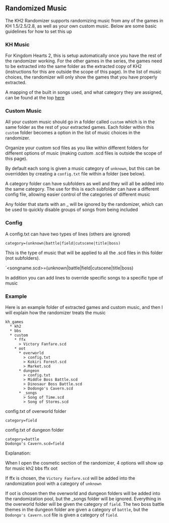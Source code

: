 ## Randomized Music

The KH2 Randomizer supports randomizing music from any of the games in KH 1.5/2.5/2.8, as well as your own custom music. Below are some basic guidelines for how to set this up

### KH Music

For Kingdom Hearts 2, this is setup automatically once you have the rest of the randomizer working. For the other games in the series, the games need to be extracted into the same folder as the extracted copy of KH2 (instructions for this are outside the scope of this page). In the list of music choices, the randomizer will only show the games that you have properly extracted. 

A mapping of the built in songs used, and what category they are assigned, can be found at the top [here](https://github.com/tommadness/KH2Randomizer/blob/master/Module/randomBGM.py)

### Custom Music

All your custom music should go in a folder called `custom` which is in the same folder as the rest of your extracted games. Each folder within this `custom` folder becomes a option in the list of music choices in the randomizer.

Organize your custom scd files as you like within different folders for different options of music (making custom .scd files is outside the scope of this page).

By default each song is given a music category of `unknown`, but this can be overridden by creating a `config.txt` file within a folder (see below).

A category folder can have subfolders as well and they will all be added into the same category. The use for this is each subfolder can have a different config file, allowing easier control of the categories of different music

Any folder that starts with an _ will be ignored by the randomizer, which can be used to quickly disable groups of songs from being included


### Config

A config.txt can have two types of lines (others are ignored)

`category=(unknown|battle|field|cutscene|title|boss)`

This is the type of music that will be applied to all the .scd files in this folder (not subfolders).

`<songname.scd>=(unknown|battle|field|cutscene|title|boss)

In addition you can add lines to override specific songs to a specific type of music


### Example

Here is an example folder of extracted games and custom music, and then I will explain how the randomizer treats the music

```
kh_games
  * kh2
  * bbs
  * custom
    * ffx
      > Victory Fanfare.scd
    * oot
      * overworld
        > config.txt
        > Kokiri Forest.scd
        > Market.scd
      * dungeon   
        > config.txt
        > Middle Boss Battle.scd
        > Dinosaur Boss Battle.scd
        > Dodongo's Cavern.scd
      * _songs 
        > Song of Time.scd
        > Song of Storms.scd
```

config.txt of overworld folder
```
category=field
```

config.txt of dungeon folder
```
category=battle
Dodongo's Cavern.scd=field
```

Explanation:

When I open the cosmetic section of the randomizer, 4 options will show up for music
kh2
bbs
ffx
oot

If ffx is chosen, the `Victory Fanfare.scd` will be added into the randomization pool with a category of `unknown`

If oot is chosen then the overworld and dungeon folders will be added into the randomization pool, but the _songs folder will be ignored. Everything in the overworld folder will be given the category of `field`. The two boss battle themes in the dungeon folder are given a category of `battle`, but the `Dodongo's Cavern.scd` file is given a category of `field`.

